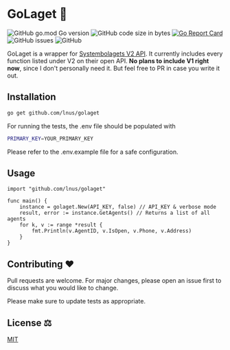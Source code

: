 # GoLaget 🍺
![GitHub go.mod Go version](https://img.shields.io/github/go-mod/go-version/lnus/golaget)
![GitHub code size in bytes](https://img.shields.io/github/languages/code-size/lnus/golaget)
[![Go Report Card](https://goreportcard.com/badge/github.com/lnus/golaget)](https://goreportcard.com/report/github.com/lnus/golaget)
![GitHub issues](https://img.shields.io/github/issues/lnus/golaget)
![GitHub](https://img.shields.io/github/license/lnus/golaget)

GoLaget is a wrapper for [Systembolagets V2 API](https://api-portal.systembolaget.se/). It currently includes every function listed under V2 on their open API. **No plans to include V1 right now**, since I don't personally need it. But feel free to PR in case you write it out. ​

## Installation

```bash
go get github.com/lnus/golaget
```
For running the tests, the .env file should be populated with
```bash
PRIMARY_KEY=YOUR_PRIMARY_KEY
```
Please refer to the .env.example file for a safe configuration.
## Usage

```golang
import "github.com/lnus/golaget"

func main() {
    instance = golaget.New(API_KEY, false) // API_KEY & verbose mode
    result, error := instance.GetAgents() // Returns a list of all agents
    for k, v := range *result {
        fmt.Println(v.AgentID, v.IsOpen, v.Phone, v.Address)
    }
}
```
## Contributing ❤
Pull requests are welcome. For major changes, please open an issue first to discuss what you would like to change.

Please make sure to update tests as appropriate.

## License ⚖
[MIT](https://choosealicense.com/licenses/mit/)
